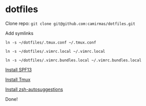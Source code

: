 # dotfiles

Clone repo:
`git clone git@github.com:camirmas/dotfiles.git`

Add symlinks
```
ln -s ~/dotfiles/.tmux.conf ~/.tmux.conf
    
ln -s ~/dotfiles/.vimrc.local ~/.vimrc.local
    
ln -s ~/dotfiles/.vimrc.bundles.local ~/.vimrc.bundles.local
```

[Install SPF13](http://vim.spf13.com/#install)

[Install Tmux](https://tmux.github.io/)

[Install zsh-autosuggestions](https://github.com/zsh-users/zsh-autosuggestions)

Done!
